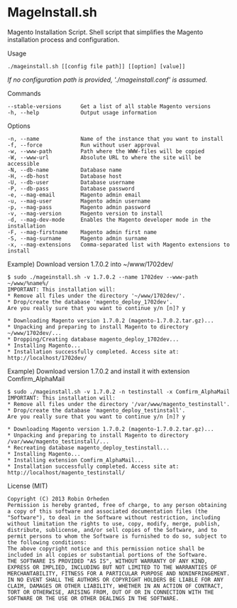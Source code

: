 MageInstall.sh
==============

Magento Installation Script. Shell script that simplifies the Magento installation process and configuration.

  Usage

    ./mageinstall.sh [[config file path]] [[option] [value]]

*If no configuration path is provided, './mageinstall.conf' is assumed.*

  Commands

    --stable-versions      Get a list of all stable Magento versions
    -h, --help             Output usage information

  Options
  
    -n, --name             Name of the instance that you want to install
    -f, --force            Run without user approval
    -w, --www-path         Path where the WWW-files will be copied
    -W, --www-url          Absolute URL to where the site will be accessible
    -N, --db-name          Database name
    -H, --db-host          Database host
    -U, --db-user          Database username
    -P, --db-pass          Database password
    -e, --mag-email        Magento admin email
    -u, --mag-user         Magento admin username
    -p, --mag-pass         Magento admin password
    -v, --mag-version      Magento version to install
    -d, --mag-dev-mode     Enables the Magento developer mode in the installation
    -F, --mag-firstname    Magento admin first name
    -S, --mag-surname      Magento admin surname
    -x, --mag-extensions   Comma-separated list with Magento extensions to install

  Example) Download version 1.7.0.2 into ~/www/1702dev/
  
    $ sudo ./mageinstall.sh -v 1.7.0.2 --name 1702dev --www-path ~/www/%name%/
    IMPORTANT: This installation will:
    * Remove all files under the directory '~/www/1702dev/'.
    * Drop/create the database 'magento_deploy_1702dev'.
    Are you really sure that you want to continue y/n [n]? y
    
    * Downloading Magento version 1.7.0.2 (magento-1.7.0.2.tar.gz)...
    * Unpacking and preparing to install Magento to directory ~/www/1702dev/...
    * Dropping/Creating database magento_deploy_1702dev...
    * Installing Magento...
    * Installation successfully completed. Access site at: http://localhost/1702dev/
    
  Example) Download version 1.7.0.2 and install it with extension Comfirm_AlphaMail
    
    $ sudo ./mageinstall.sh -v 1.7.0.2 -n testinstall -x Comfirm_AlphaMail
    IMPORTANT: This installation will:
    * Remove all files under the directory '/var/www/magento_testinstall'.
    * Drop/create the database 'magento_deploy_testinstall'.
    Are you really sure that you want to continue y/n [n]? y
    
    * Downloading Magento version 1.7.0.2 (magento-1.7.0.2.tar.gz)...
    * Unpacking and preparing to install Magento to directory /var/www/magento_testinstall/...
    * Recreating database magento_deploy_testinstall...
    * Installing Magento...
    * Installing extension Comfirm_AlphaMail...
    * Installation successfully completed. Access site at: http://localhost/magento_testinstall/

  License (MIT)
    
    Copyright (C) 2013 Robin Orheden
    Permission is hereby granted, free of charge, to any person obtaining a copy of this software and associated documentation files (the "Software"), to deal in the Software without restriction, including without limitation the rights to use, copy, modify, merge, publish, distribute, sublicense, and/or sell copies of the Software, and to permit persons to whom the Software is furnished to do so, subject to the following conditions:
    The above copyright notice and this permission notice shall be included in all copies or substantial portions of the Software.
    THE SOFTWARE IS PROVIDED "AS IS", WITHOUT WARRANTY OF ANY KIND, EXPRESS OR IMPLIED, INCLUDING BUT NOT LIMITED TO THE WARRANTIES OF MERCHANTABILITY, FITNESS FOR A PARTICULAR PURPOSE AND NONINFRINGEMENT. IN NO EVENT SHALL THE AUTHORS OR COPYRIGHT HOLDERS BE LIABLE FOR ANY CLAIM, DAMAGES OR OTHER LIABILITY, WHETHER IN AN ACTION OF CONTRACT, TORT OR OTHERWISE, ARISING FROM, OUT OF OR IN CONNECTION WITH THE SOFTWARE OR THE USE OR OTHER DEALINGS IN THE SOFTWARE.
